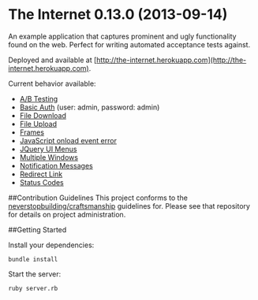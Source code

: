 # The Internet 0.13.0 (2013-09-14)

An example application that captures prominent and ugly functionality found on the web. Perfect for writing automated acceptance tests against.

Deployed and available at [http://the-internet.herokuapp.com](http://the-internet.herokuapp.com).  

Current behavior available:  

+ [A/B Testing](http://the-internet.herokuapp.com/abtest)
+ [Basic Auth](http://the-internet.herokuapp.com/basic_auth) (user: admin, password: admin)
+ [File Download](http://the-internet.herokuapp.com/download)
+ [File Upload](http://the-internet.herokuapp.com/upload)
+ [Frames](http://the-internet.herokuapp.com/frames)
+ [JavaScript onload event error](http://the-internet.herokuapp.com/javascript_error)
+ [JQuery UI Menus](http://the-internet.herokuapp.com/jqueryui/menu)
+ [Multiple Windows](http://the-internet.herokuapp.com/windows)
+ [Notification Messages](http://the-internet.herokuapp.com/notification_message)
+ [Redirect Link](http://the-internet.herokuapp.com/redirector)
+ [Status Codes](http://the-internet.herokuapp.com/status_codes)


##Contribution Guidelines
This project conforms to the [neverstopbuilding/craftsmanship](https://github.com/neverstopbuilding/craftsmanship) guidelines for. Please see that repository for details on project administration.

##Getting Started

Install your dependencies:

    bundle install

Start the server:

    ruby server.rb


